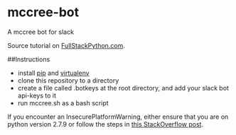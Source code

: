 # mccree-bot
A mccree bot for slack

Source tutorial on [FullStackPython.com](https://www.fullstackpython.com/blog/build-first-slack-bot-python.html).

##Instructions
 - install [pip](https://pip.pypa.io/en/stable/) and [virtualenv](https://virtualenv.pypa.io/en/stable/)
 - clone this repository to a directory
 - create a file called .botkeys at the root directory, and add your slack bot api-keys to it
 - run mccree.sh as a bash script


If you encounter an InsecurePlatformWarning, either ensure that you are on python version 2.7.9 or follow the steps in [this StackOverflow post](http://stackoverflow.com/questions/29134512/insecureplatformwarning-a-true-sslcontext-object-is-not-available-this-prevent).
